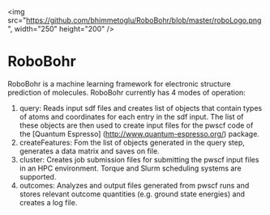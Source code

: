 <img src="https://github.com/bhimmetoglu/RoboBohr/blob/master/roboLogo.png", width="250" height="200" />

# RoboBohr
RoboBohr is a machine learning framework for electronic structure prediction of molecules. 
RoboBohr currently has 4 modes of operation:

1. query: Reads input sdf files and creates list of objects that contain types of atoms and coordinates for each entry in the sdf input. The list of these objects are then used to create input files for the pwscf code of the [Quantum Espresso] (http://www.quantum-espresso.org/) package.
2. createFeatures: Fom the list of objects generated in the query step, generates a data matrix and saves on file.
3. cluster: Creates job submission files for submitting the pwscf input files in an HPC environment. Torque and Slurm scheduling systems are supported.
4. outcomes: Analyzes and output files generated from pwscf runs and stores relevant outcome quantities (e.g. ground state energies) and creates a log file.



